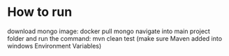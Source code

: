 # How to run
download mongo image: docker pull mongo
navigate into main project folder and run the command: mvn clean test (make sure Maven added into windows Environment Variables)
